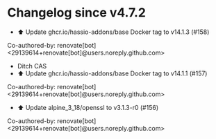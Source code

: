 # Changelog since v4.7.2
- ⬆️ Update ghcr.io/hassio-addons/base Docker tag to v14.1.3 (#158)

Co-authored-by: renovate[bot] <29139614+renovate[bot]@users.noreply.github.com> 
- Ditch CAS 
- ⬆️ Update ghcr.io/hassio-addons/base Docker tag to v14.1.1 (#157)

Co-authored-by: renovate[bot] <29139614+renovate[bot]@users.noreply.github.com> 
- ⬆️ Update alpine_3_18/openssl to v3.1.3-r0 (#156)

Co-authored-by: renovate[bot] <29139614+renovate[bot]@users.noreply.github.com> 

